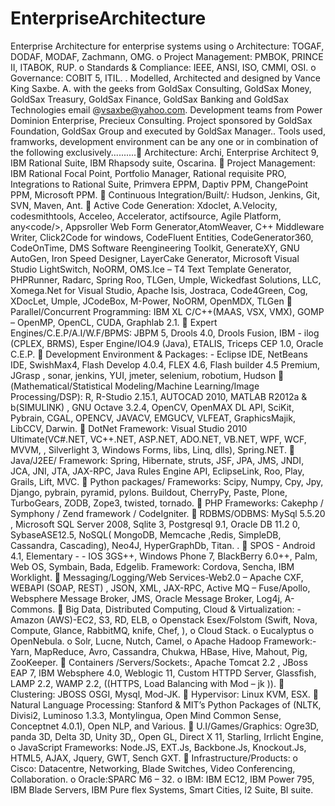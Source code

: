 EnterpriseArchitecture
======================

Enterprise Architecture for enterprise systems using o	Architecture: TOGAF, DODAF, MODAF, Zachmann, OMG. o	Project Management: PMBOK, PRINCE II, ITABOK, RUP. o	Standards &amp; Compliance: IEEE, ANSI, ISO, CMMI, OSI. o	Governance: COBIT 5, ITIL. . Modelled, Architected and designed by Vance King Saxbe. A. with the geeks from GoldSax Consulting, GoldSax Money, GoldSax Treasury, GoldSax Finance, GoldSax Banking and GoldSax Technologies email @vsaxbe@yahoo.com. Development teams from Power Dominion Enterprise, Precieux Consulting. Project sponsored by GoldSax Foundation, GoldSax Group and executed by GoldSax Manager.. Tools used, framworks, development environment can be any one or in combination of the following exclusively..........	Architecture: Archi, Enterprise Architect 9, IBM Rational Suite, IBM Rhapsody suite, Oscarina.  	Project Management: IBM Rational Focal Point, Portfolio Manager, Rational requisite PRO, Integrations to Rational Suite, Primvera EPPM, Daptiv PPM, ChangePoint PPM, Microsoft PPM.  	Continuous Integration/Built/: Hudson, Jenkins, Git, SVN, Maven, Ant.  	Active Code Generation: Xdoclet, A.Velocity, codesmithtools, Acceleo, Accelerator, actifsource, Agile Platform, any&lt;code/>, Appsroller Web Form Generator,AtomWeaver, C++ Middleware Writer, Click2Code for windows, CodeFluent Entities, CodeGenerator360, CodeOnTime, DMS Software Reengineering Toolkit, GenerateXY, GNU AutoGen, Iron Speed Designer, LayerCake Generator, Microsoft Visual Studio LightSwitch, NoORM, OMS.Ice – T4 Text Template Generator, PHPRunner, Radarc, Spring Roo, TLGen, Umple, Wickedfast Solutions, LLC, Xomega.Net for Visual Studio, Apache Isis, Jostraca, Code4Green, Cog, XDocLet, Umple, JCodeBox, M-Power, NoORM, OpenMDX, TLGen  	Parallel/Concurrent Programming: IBM XL C/C++(MAAS, VSX, VMX), GOMP – OpenMP, OpenCL, CUDA, Graphlab 2.1.  	Expert Engines/C.E.P/A.I/W.F/BPMS:  JBPM 5, Drools 4.0, Drools Fusion, IBM - ilog (CPLEX, BRMS), Esper Engine/IO4.9 (Java), ETALIS, Triceps CEP 1.0, Oracle C.E.P.  	Development Environment &amp; Packages: - Eclipse IDE, NetBeans IDE, SwishMax4, Flash Develop 4.0.4,  FLEX 4.6, Flash builder 4.5 Premium, JGrasp , sonar, jenkins, YUI, jmeter, selenium, robotium, Hudson  	(Mathematical/Statistical Modeling/Machine Learning/Image Processing/DSP): R, R-Studio 2.15.1, AUTOCAD 2010, MATLAB R2012a &amp; b(SIMULINK) , GNU Octave 3.2.4, OpenCV, OpenMAX DL API, SciKit, Pybrain, CGAL, OPENCV, JAVACV, EMGUCV, VLFEAT, GraphicsMajik, LibCCV, Darwin.  	DotNet Framework: Visual Studio 2010 Ultimate(VC#.NET, VC++.NET, ASP.NET, ADO.NET, VB.NET, WPF, WCF, MVVM, , Silverlight 3, Windows Forms, libs, Linq, dlls), Spring.NET.  	Java/J2EE/ Framework: Spring, Hibernate, struts, JSF, JPA, JMS, JNDI, JCA, JNI,  JTA, JAX-RPC, Java Rules Engine API, EclipseLink, Roo, Play, Grails, Lift, MVC.  	Python packages/ Frameworks: Scipy, Numpy, Cpy, Jpy, Django, pybrain, pyramid, pylons. Buildout, CherryPy, Paste, Plone, TurboGears, ZODB, Zope3, twisted, tornado.  	PHP Frameworks: Cakephp / Symphony / Zend framework / CodeIgniter.   	RDBMS/ODBMS: MySql 5.5.20 , Microsoft SQL Server 2008, Sqlite 3, Postgresql 9.1, Oracle DB 11.2 0,  SybaseASE12.5, NoSQL( MongoDB, Memcache ,Redis, SimpleDB, Cassandra, Cascading), Neo4J, HyperGraphDb, Titan. .  	SPOS - Android 4.1, Elementary - - IOS 3GS++, Windows Phone 7, BlackBerry 6.0++, Palm, Web OS, Symbain, Bada, Edgelib. Framework: Cordova, Sencha, IBM Worklight.  	Messaging/Logging/Web Services-Web2.0 – Apache CXF, WEBAPI (SOAP, REST) , JSON, XML, JAX-RPC, Active MQ – Fuse/Apollo, Websphere Message Broker, JMS, Oracle Message Broker, Log4j, A-Commons.  	Big Data, Distributed Computing, Cloud &amp; Virtualization: - Amazon (AWS)-EC2, S3, RD, ELB,   o	Openstack Esex/Folstom (Swift, Nova, Compute, Glance, RabbitMQ, knife, Chef, ),  o	Cloud Stack. o	Eucalyptus o	OpenNebula. o	Solr, Lucne, Nutch, Camel,  o	Apache Hadoop Framework:- Yarn, MapReduce, Avro, Cassandra, Chukwa, HBase, Hive, Mahout, Pig, ZooKeeper.  	Containers /Servers/Sockets:, Apache Tomcat 2.2 , JBoss EAP 7,  IBM Websphere 4.0, Weblogic 11, Custom HTTPD Server, Glassfish, LAMP 2.2, WAMP 2.2, ((HTTPS, Load Balancing with Mod – jk )).  	Clustering: JBOSS OSGI, Mysql, Mod-JK.   	Hypervisor: Linux KVM, ESX.   	Natural Language Processing: Stanford &amp; MIT’s Python Packages of (NLTK, Divisi2, Luminoso 1.3.3, Montylingua, Open Mind Common Sense, Conceptnet 4.0.1), Open NLP, and Various.   	U.I/Games/Graphics: Ogre3D, panda 3D, Delta 3D, Unity 3D,, Open GL, Direct X 11, Starling, Irrlicht Engine,   o	JavaScript Frameworks: Node.JS, EXT.Js, Backbone.Js, Knockout.Js, HTML5, AJAX, Jquery, GWT, Sench GXT.   	Infrastructure/Products: o	Cisco: Datacentre, Networking, Blade Switches, Video Conferencing, Collaboration. o	Oracle:SPARC M6 – 32. o	IBM: IBM EC12, IBM Power 795, IBM Blade Servers, IBM Pure flex Systems, Smart Cities, I2 Suite, BI  suite.
